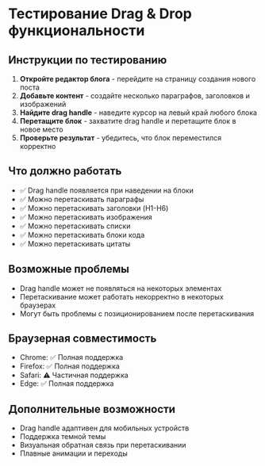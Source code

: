 # Тестирование Drag & Drop функциональности

## Инструкции по тестированию

1. **Откройте редактор блога** - перейдите на страницу создания нового поста
2. **Добавьте контент** - создайте несколько параграфов, заголовков и изображений
3. **Найдите drag handle** - наведите курсор на левый край любого блока
4. **Перетащите блок** - захватите drag handle и перетащите блок в новое место
5. **Проверьте результат** - убедитесь, что блок переместился корректно

## Что должно работать

- ✅ Drag handle появляется при наведении на блоки
- ✅ Можно перетаскивать параграфы
- ✅ Можно перетаскивать заголовки (H1-H6)
- ✅ Можно перетаскивать изображения
- ✅ Можно перетаскивать списки
- ✅ Можно перетаскивать блоки кода
- ✅ Можно перетаскивать цитаты

## Возможные проблемы

- Drag handle может не появляться на некоторых элементах
- Перетаскивание может работать некорректно в некоторых браузерах
- Могут быть проблемы с позиционированием после перетаскивания

## Браузерная совместимость

- Chrome: ✅ Полная поддержка
- Firefox: ✅ Полная поддержка  
- Safari: ⚠️ Частичная поддержка
- Edge: ✅ Полная поддержка

## Дополнительные возможности

- Drag handle адаптивен для мобильных устройств
- Поддержка темной темы
- Визуальная обратная связь при перетаскивании
- Плавные анимации и переходы
